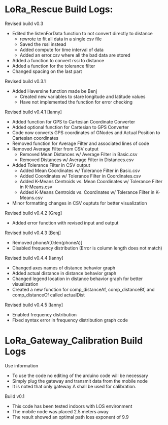 # LoRa_Rescue Build Logs:

Revised build v0.3
- Edited the listenForData function to not convert directly to distance
  - rewrote to fit all data in a single csv file
  - Saved the rssi instead
  - Added compute for time interval of data
  - Added an error.csv where all the bad data are stored
- Added a function to convert rssi to distance
- Added a function for the tolerance filter
- Changed spacing on the last part

Revised build v0.3.1
- Added Haversine function made be Benj
  - Created new variables to stare longitude and latitude values
  - Have not implemented the function for error checking

Revised build v0.4.1 [Ianny]
- Added function for GPS to Cartesian Coordinate Converter
- Added optional function for Cartesian to GPS Converter
- Code now converts GPS coordinates of GNodes and Actual Position to Cartesian coordinates
- Removed function for Average Filter and associated lines of code
- Removed Average Filter from CSV output
  - Removed Mean Distances w/ Average Filter in Basic.csv
  - Removed Distances w/ Average Filter in Distances.csv
- Added Tolerance Filter in CSV output
  - Added Mean Coordinates w/ Tolerance Filter in Basic.csv
  - Added Coordinates w/ Tolerance Filter in Coordinates.csv
  - Added K-Means Centroids vs. Mean Coordinates w/ Tolerance Filter in K-Means.csv
  - Added K-Means Centroids vs. Coordinates w/ Tolerance Filter in K-Means.csv
- Minor formatting changes in CSV ouptuts for better visualization

Revised build v0.4.2 [Greg]
- Added error function with revised input and output

Revised build v0.4.3 [Benj]
- Removed phoneA[0:len(phoneA)]
- Disabled frequency distribution (Error is column length does not match)

Revised build v0.4.4 [Ianny]
- Changed axes names of distance behavior graph
- Added actual distance in distance behavior graph
- Changed legend location in distance behavior graph for better visualization
- Created a new function for comp_distanceAf, comp_distanceBf, and comp_distanceCf called actualDist

Revised build v0.4.5 [Ianny]
- Enabled frequency distribution
- Fixed syntax error in frequency distribution graph code

# LoRa_Gateway_Calibration Build Logs
Use information
- To use the code no editing of the arduino code will be necessary
- Simply plug the gateway and transmit data from the mobile node
- It is noted that only gateway A shall be used for calibration.

Build v0.1
- This code has been tested indoors with LOS environment
- The mobile node was placed 2.5 meters away
- The result showed an optimal path loss exponent of 9.9


